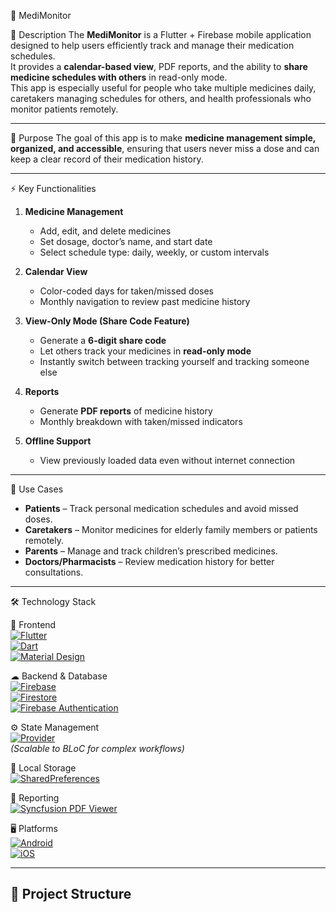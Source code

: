 💊 MediMonitor

📖 Description
The **MediMonitor** is a Flutter + Firebase mobile application designed to help users efficiently track and manage their medication schedules.  
It provides a **calendar-based view**, PDF reports, and the ability to **share medicine schedules with others** in read-only mode.  
This app is especially useful for people who take multiple medicines daily, caretakers managing schedules for others, and health professionals who monitor patients remotely.

---

🎯 Purpose
The goal of this app is to make **medicine management simple, organized, and accessible**, ensuring that users never miss a dose and can keep a clear record of their medication history.

---

⚡ Key Functionalities

1. **Medicine Management**
   - Add, edit, and delete medicines
   - Set dosage, doctor’s name, and start date
   - Select schedule type: daily, weekly, or custom intervals
    
2. **Calendar View**
   - Color-coded days for taken/missed doses
   - Monthly navigation to review past medicine history

3. **View-Only Mode (Share Code Feature)**
   - Generate a **6-digit share code**
   - Let others track your medicines in **read-only mode**
   - Instantly switch between tracking yourself and tracking someone else

4. **Reports**
   - Generate **PDF reports** of medicine history
   - Monthly breakdown with taken/missed indicators

5. **Offline Support**
   - View previously loaded data even without internet connection

---

📌 Use Cases

- **Patients** – Track personal medication schedules and avoid missed doses.
- **Caretakers** – Monitor medicines for elderly family members or patients remotely.
- **Parents** – Manage and track children’s prescribed medicines.
- **Doctors/Pharmacists** – Review medication history for better consultations.

---

🛠 Technology Stack

📱 Frontend  
[![Flutter](https://img.shields.io/badge/Flutter-02569B?style=for-the-badge&logo=flutter&logoColor=white)](https://flutter.dev/)  
[![Dart](https://img.shields.io/badge/Dart-0175C2?style=for-the-badge&logo=dart&logoColor=white)](https://dart.dev/)  
[![Material Design](https://img.shields.io/badge/Material%20Design-757575?style=for-the-badge&logo=material-design&logoColor=white)](https://m3.material.io/)

☁ Backend & Database  
[![Firebase](https://img.shields.io/badge/Firebase-FFCA28?style=for-the-badge&logo=firebase&logoColor=black)](https://firebase.google.com/)  
[![Firestore](https://img.shields.io/badge/Cloud%20Firestore-FFA000?style=for-the-badge&logo=firebase&logoColor=white)](https://firebase.google.com/products/firestore)  
[![Firebase Authentication](https://img.shields.io/badge/Firebase%20Auth-FF6F00?style=for-the-badge&logo=firebase&logoColor=white)](https://firebase.google.com/products/auth)

⚙ State Management  
[![Provider](https://img.shields.io/badge/Provider-2196F3?style=for-the-badge&logo=flutter&logoColor=white)](https://pub.dev/packages/provider)  
*(Scalable to BLoC for complex workflows)*

💾 Local Storage  
[![SharedPreferences](https://img.shields.io/badge/SharedPreferences-4CAF50?style=for-the-badge&logo=flutter&logoColor=white)](https://pub.dev/packages/shared_preferences)

📄 Reporting  
[![Syncfusion PDF Viewer](https://img.shields.io/badge/Syncfusion%20PDF%20Viewer-512BD4?style=for-the-badge&logo=syncfusion&logoColor=white)](https://pub.dev/packages/syncfusion_flutter_pdfviewer)

🖥 Platforms  
[![Android](https://img.shields.io/badge/Android-3DDC84?style=for-the-badge&logo=android&logoColor=white)](https://www.android.com/)  
[![iOS](https://img.shields.io/badge/iOS-000000?style=for-the-badge&logo=apple&logoColor=white)](https://www.apple.com/ios/)

---

## 📂 Project Structure

